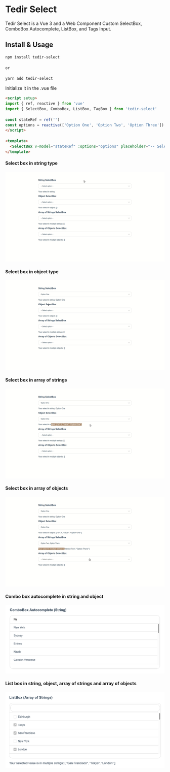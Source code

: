 # Tedir Select
Tedir Select is a Vue 3 and a Web Component Custom SelectBox, ComboBox Autocomplete, ListBox, and Tags Input.

## Install & Usage
```bash
npm install tedir-select

or

yarn add tedir-select
```
Initialize it in the .vue file
```html
<script setup>
import { ref, reactive } from 'vue'
import { SelectBox, ComboBox, ListBox, TagBox } from 'tedir-select'

const stateRef = ref('')
const options = reactive(['Option One', 'Option Two', 'Option Three'])
</script>

<template>
  <SelectBox v-model="stateRef" :options="options" placeholder="-- Select Option --" :size="5" />
</template>
```

#### Select box in string type
![String SelectBox](examples/select-in-string-type.gif "String SelectBox")

#### Select box in object type
![Object SelectBox](examples/select-in-object-type.gif "Object SelectBox")

#### Select box in array of strings
![Array of Strings SelectBox](examples/select-in-array-of-strings.gif "Array of Strings SelectBox")

#### Select box in array of objects
![Array of Objects SelectBox](examples/select-in-array-of-objects.gif "Array of Objects SelectBox")

#### Combo box autocomplete in string and object
![ComboBox Autocomplete](examples/combobox-autocomplete.png "ComboBox Autocomplete")

#### List box in string, object, array of strings and array of objects
![ListBox](examples/listbox.png "ListBox")
